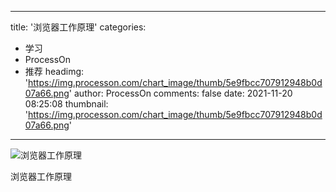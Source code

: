 
---
title: '浏览器工作原理'
categories: 
 - 学习
 - ProcessOn
 - 推荐
headimg: 'https://img.processon.com/chart_image/thumb/5e9fbcc707912948b0d07a66.png'
author: ProcessOn
comments: false
date: 2021-11-20 08:25:08
thumbnail: 'https://img.processon.com/chart_image/thumb/5e9fbcc707912948b0d07a66.png'
---

<div>   
<img class="thumb" alt="浏览器工作原理" src="https://img.processon.com/chart_image/thumb/5e9fbcc707912948b0d07a66.png" referrerpolicy="no-referrer">
<p>浏览器工作原理</p>  
</div>
            